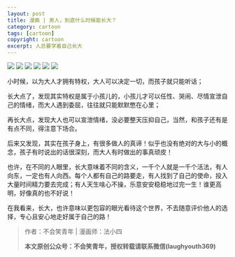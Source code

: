 ```yaml
---
layout: post
title: 漫画 | 男人，到底什么时候能长大？
category: cartoon
tags: [cartoon]
copyright: cartoon
excerpt: 人总要学着自己长大
---
```


![](http://favorites.ren/assets/images/2019/cartoon/growing01.jpeg)
![](http://favorites.ren/assets/images/2019/cartoon/growing02.jpeg)
![](http://favorites.ren/assets/images/2019/cartoon/growing03.jpeg)
![](http://favorites.ren/assets/images/2019/cartoon/growing04.jpeg)
![](http://favorites.ren/assets/images/2019/cartoon/growing05.jpeg)
![](http://favorites.ren/assets/images/2019/cartoon/growing06.jpeg)


小时候，以为大人才拥有特权，大人可以决定一切，而孩子就只能听话；

长大点了，发现其实特权是属于小孩儿的，小孩儿才可以任性、哭闹、尽情宣泄自己的情绪，而大人遇到委屈，往往就只能默默憋在心里；

再长大点，发现大人也可以宣泄情绪，没必要整天压抑自己，当然，和孩子还有是有点不同，得注意下场合。

后来又发现，其实在孩子身上，有很多做人的真谛！似乎也没有绝对的大与小的概念，孩子有时说出的话很深刻，而大人有时做出的事真顽皮！

也许，在不同的人眼里，长大意味着不同的含义，一千个人就是一千个活法，有人向东，一定也有人向西。每个人都有自己的路要走，有人找到了自己的使命，投入大量时间精力要去完成；有人天生啥心不操，乐意安安稳稳地过完一生！谁更高明，好像真的也不好说！

在我看来，长大，也许意味以更包容的眼光看待这个世界，不去随意评价他人的选择，专心且安心地走好属于自己的路！

>作者：不会笑青年 | 漫画师：法小四
>
>**本文原创公众号：不会笑青年，授权转载请联系微信(laughyouth369)**